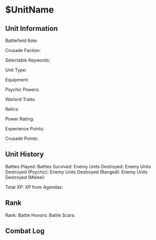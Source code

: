$UnitName
====

Unit Information
----

Battlefield Role:

Crusade Faction:

Selectable Keywords:


Unit Type:

Equipment:

Psychic Powers:

Warlord Traits:

Relics:


Power Rating: 

Experience Points: 

Crusade Points:


Unit History
---
Battles Played:
Battles Survived:
Enemy Units Destroyed:
Enemy Units Destroyed (Psychic):
Enemy Units Destroyed (Ranged):
Enemy Units Destroyed (Melee):

Total XP:
XP from Agendas:

Rank
----
Rank:
Battle Honors:
Battle Scars:

Combat Log
---
